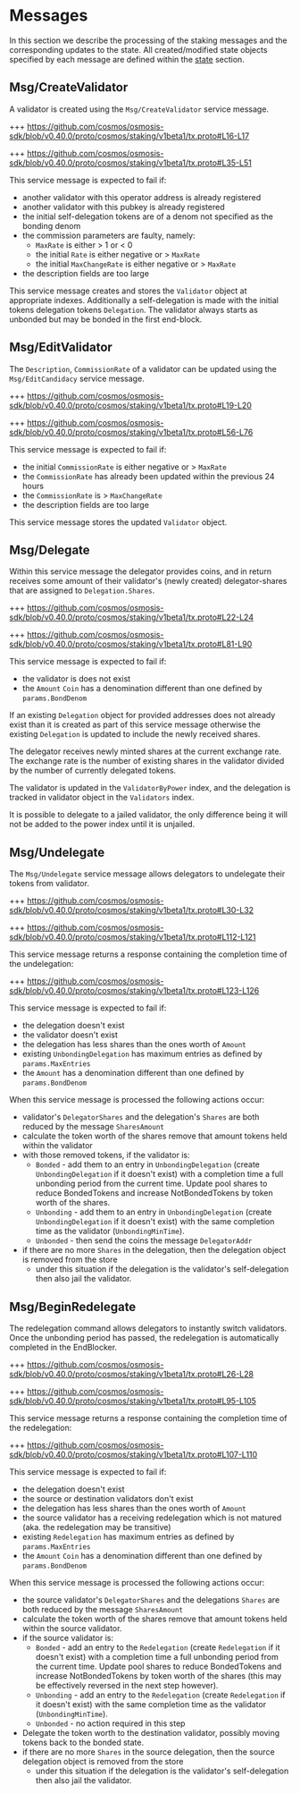 <!--
order: 3
-->

# Messages

In this section we describe the processing of the staking messages and the corresponding updates to the state. All created/modified state objects specified by each message are defined within the [state](./02_state_transitions.md) section.

## Msg/CreateValidator

A validator is created using the `Msg/CreateValidator` service message.

+++ https://github.com/cosmos/osmosis-sdk/blob/v0.40.0/proto/cosmos/staking/v1beta1/tx.proto#L16-L17

+++ https://github.com/cosmos/osmosis-sdk/blob/v0.40.0/proto/cosmos/staking/v1beta1/tx.proto#L35-L51

This service message is expected to fail if:

- another validator with this operator address is already registered
- another validator with this pubkey is already registered
- the initial self-delegation tokens are of a denom not specified as the bonding denom
- the commission parameters are faulty, namely:
  - `MaxRate` is either > 1 or < 0
  - the initial `Rate` is either negative or > `MaxRate`
  - the initial `MaxChangeRate` is either negative or > `MaxRate`
- the description fields are too large

This service message creates and stores the `Validator` object at appropriate indexes.
Additionally a self-delegation is made with the initial tokens delegation
tokens `Delegation`. The validator always starts as unbonded but may be bonded
in the first end-block.

## Msg/EditValidator

The `Description`, `CommissionRate` of a validator can be updated using the
`Msg/EditCandidacy` service message.

+++ https://github.com/cosmos/osmosis-sdk/blob/v0.40.0/proto/cosmos/staking/v1beta1/tx.proto#L19-L20

+++ https://github.com/cosmos/osmosis-sdk/blob/v0.40.0/proto/cosmos/staking/v1beta1/tx.proto#L56-L76

This service message is expected to fail if:

- the initial `CommissionRate` is either negative or > `MaxRate`
- the `CommissionRate` has already been updated within the previous 24 hours
- the `CommissionRate` is > `MaxChangeRate`
- the description fields are too large

This service message stores the updated `Validator` object.

## Msg/Delegate

Within this service message the delegator provides coins, and in return receives
some amount of their validator's (newly created) delegator-shares that are
assigned to `Delegation.Shares`.

+++ https://github.com/cosmos/osmosis-sdk/blob/v0.40.0/proto/cosmos/staking/v1beta1/tx.proto#L22-L24

+++ https://github.com/cosmos/osmosis-sdk/blob/v0.40.0/proto/cosmos/staking/v1beta1/tx.proto#L81-L90

This service message is expected to fail if:

- the validator is does not exist
- the `Amount` `Coin` has a denomination different than one defined by `params.BondDenom`

If an existing `Delegation` object for provided addresses does not already
exist than it is created as part of this service message otherwise the existing
`Delegation` is updated to include the newly received shares.

The delegator receives newly minted shares at the current exchange rate.
The exchange rate is the number of existing shares in the validator divided by
the number of currently delegated tokens.

The validator is updated in the `ValidatorByPower` index, and the delegation is
tracked in validator object in the `Validators` index.

It is possible to delegate to a jailed validator, the only difference being it
will not be added to the power index until it is unjailed.

## Msg/Undelegate

The `Msg/Undelegate` service message allows delegators to undelegate their tokens from
validator.

+++ https://github.com/cosmos/osmosis-sdk/blob/v0.40.0/proto/cosmos/staking/v1beta1/tx.proto#L30-L32

+++ https://github.com/cosmos/osmosis-sdk/blob/v0.40.0/proto/cosmos/staking/v1beta1/tx.proto#L112-L121

This service message returns a response containing the completion time of the undelegation:

+++ https://github.com/cosmos/osmosis-sdk/blob/v0.40.0/proto/cosmos/staking/v1beta1/tx.proto#L123-L126

This service message is expected to fail if:

- the delegation doesn't exist
- the validator doesn't exist
- the delegation has less shares than the ones worth of `Amount`
- existing `UnbondingDelegation` has maximum entries as defined by `params.MaxEntries`
- the `Amount` has a denomination different than one defined by `params.BondDenom`

When this service message is processed the following actions occur:

- validator's `DelegatorShares` and the delegation's `Shares` are both reduced by the message `SharesAmount`
- calculate the token worth of the shares remove that amount tokens held within the validator
- with those removed tokens, if the validator is:
  - `Bonded` - add them to an entry in `UnbondingDelegation` (create `UnbondingDelegation` if it doesn't exist) with a completion time a full unbonding period from the current time. Update pool shares to reduce BondedTokens and increase NotBondedTokens by token worth of the shares.
  - `Unbonding` - add them to an entry in `UnbondingDelegation` (create `UnbondingDelegation` if it doesn't exist) with the same completion time as the validator (`UnbondingMinTime`).
  - `Unbonded` - then send the coins the message `DelegatorAddr`
- if there are no more `Shares` in the delegation, then the delegation object is removed from the store
  - under this situation if the delegation is the validator's self-delegation then also jail the validator.

## Msg/BeginRedelegate

The redelegation command allows delegators to instantly switch validators. Once
the unbonding period has passed, the redelegation is automatically completed in
the EndBlocker.

+++ https://github.com/cosmos/osmosis-sdk/blob/v0.40.0/proto/cosmos/staking/v1beta1/tx.proto#L26-L28

+++ https://github.com/cosmos/osmosis-sdk/blob/v0.40.0/proto/cosmos/staking/v1beta1/tx.proto#L95-L105

This service message returns a response containing the completion time of the redelegation:

+++ https://github.com/cosmos/osmosis-sdk/blob/v0.40.0/proto/cosmos/staking/v1beta1/tx.proto#L107-L110

This service message is expected to fail if:

- the delegation doesn't exist
- the source or destination validators don't exist
- the delegation has less shares than the ones worth of `Amount`
- the source validator has a receiving redelegation which is not matured (aka. the redelegation may be transitive)
- existing `Redelegation` has maximum entries as defined by `params.MaxEntries`
- the `Amount` `Coin` has a denomination different than one defined by `params.BondDenom`

When this service message is processed the following actions occur:

- the source validator's `DelegatorShares` and the delegations `Shares` are both reduced by the message `SharesAmount`
- calculate the token worth of the shares remove that amount tokens held within the source validator.
- if the source validator is:
  - `Bonded` - add an entry to the `Redelegation` (create `Redelegation` if it doesn't exist) with a completion time a full unbonding period from the current time. Update pool shares to reduce BondedTokens and increase NotBondedTokens by token worth of the shares (this may be effectively reversed in the next step however).
  - `Unbonding` - add an entry to the `Redelegation` (create `Redelegation` if it doesn't exist) with the same completion time as the validator (`UnbondingMinTime`).
  - `Unbonded` - no action required in this step
- Delegate the token worth to the destination validator, possibly moving tokens back to the bonded state.
- if there are no more `Shares` in the source delegation, then the source delegation object is removed from the store
  - under this situation if the delegation is the validator's self-delegation then also jail the validator.
